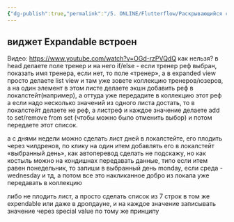 ```yaml
---
{"dg-publish":true,"permalink":"/5. ONLINE/Flutterflow/Раскрывающийся список/","created":"2024-10-23T09:59:07.226-03:00","updated":"2024-10-23T09:59:07.226-03:00"}
---
```



##  виджет Expandable встроен
Видео: https://www.youtube.com/watch?v=OGd-rzPVQdQ
как нельзя? в head делаете поле тренер и на него if/else - если тренер реф выбран, показать имя тренера, если нет, то поле «тренер», а в expanded view просто делаете list view и там уже зовете коллекцию тренеров/юзеров, а на один элемент в этом листе делаете экшн добавить реф в локалстейт(например), а оттуда уже передадите в коллекцию этот реф
а если надо несколько значений из одного листа достать, то в локалстейт делаете не реф, а листреф и каждое значение делаете add to set/remove from set (чтобы можно было отменить выбор) и потом передаете этот список.

а с днями недели можно сделать лист дней в локалстейте, его плодить через чилдренов, по клику на один итем добавлять его в локалстейт «выбранный день», как автоперевод сделать не подскажу, но как костыль можно на кондишнах передавать данные, типо если итем равен понедельник, то запиши в выбранный день monday, если среда - wednesday и тд, а потом все это накликанное добро из локала уже передавать в коллекцию

либо не плодить лист, а просто сделать список из 7 строк в том же expendable или даже в дропдауне, и на каждое значение записывать значение через special value по тому же принципу
